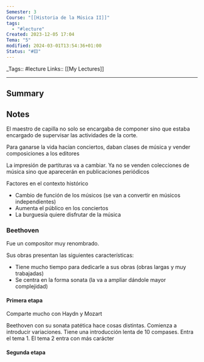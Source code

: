```yaml
---
Semester: 3
Course: "[[Historia de la Música II]]"
tags:
  - "#lecture"
Created: 2023-12-05 17:04
Tema: "5"
modified: 2024-03-01T13:54:36+01:00
Status: "#🟨"
---
```


\_Tags::  #lecture 
Links:: [[My Lectures]]
___

## Summary

## Notes

El maestro de capilla no solo se encargaba de componer sino que estaba encargado de supervisar las actividades de la corte.

Para ganarse la vida hacían conciertos, daban clases de música y vender composiciones a los editores

La impresión de partituras va a cambiar. Ya no se venden colecciones de música sino que aparecerán en publicaciones  periódicos

Factores en el contexto histórico
- Cambio de función de los músicos (se van a convertir en músicos independientes)
- Aumenta el público en los conciertos
- La burguesía quiere disfrutar de la música

### Beethoven

Fue un compositor muy renombrado.

Sus obras presentan las siguientes características:
- Tiene mucho tiempo para dedicarle a sus obras (obras largas y muy trabajadas)
- Se centra en la forma sonata (la va a ampliar dándole mayor complejidad)

#### Primera etapa
Comparte mucho con Haydn y Mozart

Beethoven con su sonata patética hace cosas distintas. Comienza a introducir variaciones. Tiene una introducción lenta de 10 compases. Entra el tema 1. El tema 2 entra con más carácter

#### Segunda etapa
